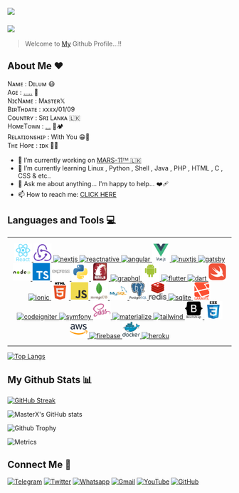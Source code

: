 ## <img src="https://readme-typing-svg.herokuapp.com?size=30&width=500&lines=Hi+There+👋">

<!--
**Dilum125/Dilum125** is a ✨ _special_ ✨ repository because its `README.md` (this file) appears on your GitHub profile.

Here are some ideas to get you started:

- 🔭 I’m currently working on ...
- 🌱 I’m currently learning ...
- 👯 I’m looking to collaborate on ...
- 🤔 I’m looking for help with ...
- 💬 Ask me about ...
- 📫 How to reach me: ...
- 😄 Pronouns: ...
- ⚡ Fun fact: ...
-->
<a href="https://github.com/MasterX-0"><img src="https://graph.org/file/8e9bc6647a57eeb73a7db.jpg"></a><br>

> Welcome to <a href="https://github.com/MasterX-0">My</a> Github Profile...!!

## About Me ❤️

<p align="center">

Nᴀᴍᴇ : Dɪʟᴜᴍ 😷<br>
Aɢᴇ : <a href="https://github.com/MasterX-0">.....</a> 🌸<br>
NɪᴄNᴀᴍᴇ : Mᴀsᴛᴇʀ𝕏<br>
BɪʀTʜᴅᴀᴛᴇ : xxxx/01/09<br>
Cᴏᴜɴᴛʀʏ : Sʀɪ Lᴀɴᴋᴀ 🇱🇰<br>
HᴏᴍᴇTᴏᴡɴ : <a href="https://github.com/MasterX-0">...</a> 👾🏕<br>
Rᴇʟᴀᴛɪᴏɴsʜɪᴘ : With You 😁🌿<br>
Tʜᴇ Hᴏᴘᴇ : ɪᴅᴋ 🤷‍♂<br>

</p>

- 🔭 I’m currently working on <a href="https://t.me/team_mars_11">MARS-11ᵀᴹ 🇱🇰 </a>
- 🌱 I’m currently learning Linux , Python , Shell , Java , PHP , HTML , C , CSS & etc.. 
- 💬 Ask me about anything... I'm happy to help... ❤️‍🩹
- 📫 How to reach me: <a href="https://t.me/MasterX_0_Bot">CLICK HERE</a>

## Languages and Tools 💻

<hr>
<p align="center"> 

<a href="https://reactjs.org/" target="_blank" rel="noreferrer">
<img src="https://raw.githubusercontent.com/devicons/devicon/master/icons/react/react-original-wordmark.svg" alt="react" width="40" height="40"/> 
</a>

<a href="https://redux.js.org" target="_blank" rel="noreferrer">
<img src="https://raw.githubusercontent.com/devicons/devicon/master/icons/redux/redux-original.svg" alt="redux" width="40" height="40"/> 
</a>

<a href="https://nextjs.org/" target="_blank" rel="noreferrer">
<img src="https://cdn.worldvectorlogo.com/logos/nextjs-2.svg" alt="nextjs" width="40" height="40"/> 
</a>

<a href="https://reactnative.dev/" target="_blank" rel="noreferrer">
<img src="https://reactnative.dev/img/header_logo.svg" alt="reactnative" width="40" height="40"/> 
</a>

<a href="https://angular.io" target="_blank" rel="noreferrer"> 
<img src="https://angular.io/assets/images/logos/angular/angular.svg" alt="angular" width="40" height="40"/> 
</a> 

<a href="https://vuejs.org/" target="_blank" rel="noreferrer"> 
<img src="https://raw.githubusercontent.com/devicons/devicon/master/icons/vuejs/vuejs-original-wordmark.svg" alt="vuejs" width="40" height="40"/> 
</a>

<a href="https://nuxtjs.org/" target="_blank" rel="noreferrer">
<img src="https://www.vectorlogo.zone/logos/nuxtjs/nuxtjs-icon.svg" alt="nuxtjs" width="40" height="40"/> 
</a>

<a href="https://www.gatsbyjs.com/" target="_blank" rel="noreferrer">
<img src="https://www.vectorlogo.zone/logos/gatsbyjs/gatsbyjs-icon.svg" alt="gatsby" width="40" height="40"/> 
</a>

<a href="https://nodejs.org" target="_blank" rel="noreferrer">
<img src="https://raw.githubusercontent.com/devicons/devicon/master/icons/nodejs/nodejs-original-wordmark.svg" alt="nodejs" width="40" height="40"/> 
</a>

<a href="https://www.typescriptlang.org/" target="_blank" rel="noreferrer"> 
<img src="https://raw.githubusercontent.com/devicons/devicon/master/icons/typescript/typescript-original.svg" alt="typescript" width="40" height="40"/> 
</a>

<a href="https://expressjs.com" target="_blank" rel="noreferrer">
<img src="https://raw.githubusercontent.com/devicons/devicon/master/icons/express/express-original-wordmark.svg" alt="express" width="40" height="40"/> 
</a>

<a href="https://www.python.org" target="_blank" rel="noreferrer">
<img src="https://raw.githubusercontent.com/devicons/devicon/master/icons/python/python-original.svg" alt="python" width="40" height="40"/> 
</a>

<a href="https://rubyonrails.org" target="_blank" rel="noreferrer">
<img src="https://raw.githubusercontent.com/devicons/devicon/master/icons/rails/rails-original-wordmark.svg" alt="rails" width="40" height="40"/> 
</a>

<a href="https://graphql.org" target="_blank" rel="noreferrer">
<img src="https://www.vectorlogo.zone/logos/graphql/graphql-icon.svg" alt="graphql" width="40" height="40"/> 
</a>

<a href="https://developer.android.com" target="_blank" rel="noreferrer"> 
<img src="https://raw.githubusercontent.com/devicons/devicon/master/icons/android/android-original-wordmark.svg" alt="android" width="40" height="40"/> 
</a> 

<a href="https://flutter.dev" target="_blank" rel="noreferrer">
<img src="https://www.vectorlogo.zone/logos/flutterio/flutterio-icon.svg" alt="flutter" width="40" height="40"/> 
</a>

<a href="https://dart.dev" target="_blank" rel="noreferrer">
<img src="https://www.vectorlogo.zone/logos/dartlang/dartlang-icon.svg" alt="dart" width="40" height="40"/> 
</a>

<a href="https://developer.apple.com/swift/" target="_blank" rel="noreferrer">
<img src="https://raw.githubusercontent.com/devicons/devicon/master/icons/swift/swift-original.svg" alt="swift" width="40" height="40"/> 
</a>

<a href="https://ionicframework.com" target="_blank" rel="noreferrer">
<img src="https://upload.wikimedia.org/wikipedia/commons/d/d1/Ionic_Logo.svg" alt="ionic" width="40" height="40"/> 
</a>

<a href="https://www.w3.org/html/" target="_blank" rel="noreferrer">
<img src="https://raw.githubusercontent.com/devicons/devicon/master/icons/html5/html5-original-wordmark.svg" alt="html5" width="40" height="40"/> 
</a>

<a href="https://developer.mozilla.org/en-US/docs/Web/JavaScript" target="_blank" rel="noreferrer">
<img src="https://raw.githubusercontent.com/devicons/devicon/master/icons/javascript/javascript-original.svg" alt="javascript" width="40" height="40"/> 
</a>

<a href="https://www.mongodb.com/" target="_blank" rel="noreferrer">
<img src="https://raw.githubusercontent.com/devicons/devicon/master/icons/mongodb/mongodb-original-wordmark.svg" alt="mongodb" width="40" height="40"/> 
</a>

<a href="https://www.mysql.com/" target="_blank" rel="noreferrer">
<img src="https://raw.githubusercontent.com/devicons/devicon/master/icons/mysql/mysql-original-wordmark.svg" alt="mysql" width="40" height="40"/> 
</a>

<a href="https://www.postgresql.org" target="_blank" rel="noreferrer">
<img src="https://raw.githubusercontent.com/devicons/devicon/master/icons/postgresql/postgresql-original-wordmark.svg" alt="postgresql" width="40" height="40"/> 
</a>

<a href="https://redis.io" target="_blank" rel="noreferrer">
<img src="https://raw.githubusercontent.com/devicons/devicon/master/icons/redis/redis-original-wordmark.svg" alt="redis" width="40" height="40"/> 
</a>

<a href="https://www.sqlite.org/" target="_blank" rel="noreferrer">
<img src="https://www.vectorlogo.zone/logos/sqlite/sqlite-icon.svg" alt="sqlite" width="40"height="40"/> 
</a>

<a href="https://laravel.com/" target="_blank" rel="noreferrer">
<img src="https://raw.githubusercontent.com/devicons/devicon/master/icons/laravel/laravel-plain-wordmark.svg" alt="laravel" width="40" height="40"/> 
</a>

<a href="https://codeigniter.com" target="_blank" rel="noreferrer"> 
<img src="https://cdn.worldvectorlogo.com/logos/codeigniter.svg" alt="codeigniter" width="40" height="40"/> 
</a> 

<a href="https://symfony.com" target="_blank" rel="noreferrer">
<img src="https://symfony.com/logos/symfony_black_03.svg" alt="symfony" width="40" height="40"/> 
</a>

<a href="https://sass-lang.com" target="_blank" rel="noreferrer">
<img src="https://raw.githubusercontent.com/devicons/devicon/master/icons/sass/sass-original.svg" alt="sass" width="40" height="40"/> 
</a>

<a href="https://materializecss.com/" target="_blank" rel="noreferrer">
<img src="https://raw.githubusercontent.com/prplx/svg-logos/5585531d45d294869c4eaab4d7cf2e9c167710a9/svg/materialize.svg" alt="materialize" width="40" height="40"/> 
</a>

<a href="https://tailwindcss.com/" target="_blank" rel="noreferrer">
<img src="https://www.vectorlogo.zone/logos/tailwindcss/tailwindcss-icon.svg" alt="tailwind" width="40" height="40"/> 
</a>

<a href="https://getbootstrap.com" target="_blank" rel="noreferrer"> 
<img src="https://raw.githubusercontent.com/devicons/devicon/master/icons/bootstrap/bootstrap-plain-wordmark.svg" alt="bootstrap" width="40" height="40"/> 
</a>

<a href="https://www.w3schools.com/css/" target="_blank" rel="noreferrer">
<img src="https://raw.githubusercontent.com/devicons/devicon/master/icons/css3/css3-original-wordmark.svg" alt="css3" width="40" height="40"/> 
</a>

<a href="https://aws.amazon.com" target="_blank" rel="noreferrer"> 
<img src="https://raw.githubusercontent.com/devicons/devicon/master/icons/amazonwebservices/amazonwebservices-original-wordmark.svg" alt="aws" width="40" height="40"/> 
</a> 

<a href="https://firebase.google.com/" target="_blank" rel="noreferrer">
<img src="https://www.vectorlogo.zone/logos/firebase/firebase-icon.svg" alt="firebase" width="40" height="40"/> 
</a>

<a href="https://www.docker.com/" target="_blank" rel="noreferrer">
<img src="https://raw.githubusercontent.com/devicons/devicon/master/icons/docker/docker-original-wordmark.svg" alt="docker" width="40" height="40"/> 
</a>

<a href="https://heroku.com" target="_blank" rel="noreferrer">
<img src="https://www.vectorlogo.zone/logos/heroku/heroku-icon.svg" alt="heroku" width="40" height="40"/> 
</a>
</p>
<hr>

<p align="center">

[![Top Langs](https://github-readme-stats.vercel.app/api/top-langs/?username=MasterX-0&langs_count=8&count_private=true&layout=compact&theme=react&hide_border=true&bg_color=0D1117)](https://github.com/MasterX-0)

</p>

## My Github Stats 📊

<p align="center">

[![GitHub Streak](https://github-readme-streak-stats.herokuapp.com?user=MasterX-0&theme=black-ice)](https://github.com/MasterX-0)

<!--

<img src="https://github-readme-stats.vercel.app/api?username=MasterX-0&show_icons=true&theme=tokyonight" alt="MasterX's Github Stats"></img>

-->

![MasterX's GitHub stats](https://github-readme-stats.vercel.app/api?username=MasterX-0&show_icons=true&theme=dark)

![Github Trophy](https://github-profile-trophy.vercel.app/?username=MasterX-0&theme=darkhub)

![Metrics](https://metrics.lecoq.io/MasterX-0?template=classic&base=header%2C%20activity%2C%20community%2C%20repositories%2C%20metadata&base.indepth=false&base.hireable=false&base.skip=false&config.timezone=Asia%2FColombo)

</p>

## Connect Me 💬

<p align="left">
   <a href="https://t.me/MasterX_0_Bot"><img src="https://img.icons8.com/color/512/telegram-app.png" width="48" height="48" alt="Telegram"></a>
   <a href=""><img src="https://img.icons8.com/fluent/48/000000/twitter.png" alt="Twitter"></a>
   <a href="https://wa.me/+15168644638"><img src="https://img.icons8.com/fluent/48/000000/whatsapp.png" alt="Whatsapp"></a>
   <a href="mailto:"><img src="https://img.icons8.com/fluent/48/000000/gmail.png" alt="Gmail"></a>
   <a href=""><img src="https://img.icons8.com/color/512/youtube-play.png" width="50" height="50" alt="YouTube"></a>
   <a href="https://github.com/MasterX-0"><img src="https://img.icons8.com/glyph-neue/512/github.png" width="50" height="50" alt="GitHub"></a>
</p>

<!--
[![Telegram](https://img.shields.io/badge/TELEGRAM-BOT-blue?style=for-the-badge&logo=telegram)]()
[![Whatsapp](https://img.shields.io/badge/WHATSAPP-NUMBER-yello?style=for-the-badge&logo=whatsapp)]()
[![Gmail](https://img.shields.io/badge/GMAIL-ADDRESS-pink?style=for-the-badge&logo=gmail)]()
-->
